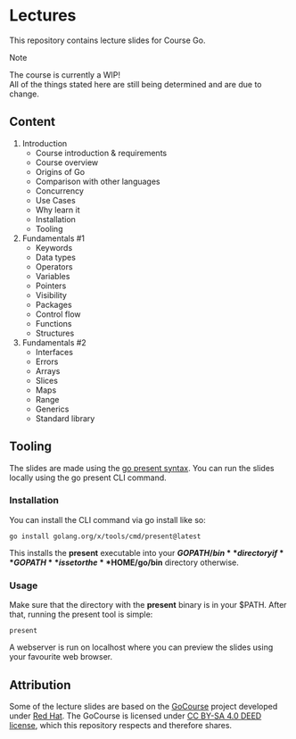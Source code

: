 # Lectures

This repository contains lecture slides for Course Go.

> [!NOTE]
> The course is currently a WIP! \
> All of the things stated here are still being determined and are due to change.

## Content

1. Introduction
    - Course introduction & requirements
    - Course overview
    - Origins of Go
    - Comparison with other languages
    - Concurrency
    - Use Cases
    - Why learn it
    - Installation
    - Tooling
2. Fundamentals #1
    - Keywords
    - Data types
    - Operators
    - Variables
    - Pointers
    - Visibility
    - Packages
    - Control flow
    - Functions
    - Structures
3. Fundamentals #2
    - Interfaces
    - Errors
    - Arrays
    - Slices
    - Maps
    - Range
    - Generics
    - Standard library

## Tooling

The slides are made using the [go present syntax](https://pkg.go.dev/golang.org/x/tools/present).
You can run the slides locally using the go present CLI command.

### Installation

You can install the CLI command via go install like so:

```
go install golang.org/x/tools/cmd/present@latest
```

This installs the **present** executable into your 
**$GOPATH/bin** directory if **GOPATH** is set or the 
**$HOME/go/bin** directory otherwise.

### Usage

Make sure that the directory with the **present** binary is in your $PATH. After that, running the present tool is simple:

```
present
```

A webserver is run on localhost where you can preview the slides using your favourite web browser.

## Attribution

Some of the lecture slides are based on the [GoCourse](https://github.com/RedHatOfficial/GoCourse) 
project developed under [Red Hat](https://github.com/RedHatOfficial). The GoCourse is licensed under 
[CC BY-SA 4.0 DEED license](https://creativecommons.org/licenses/by-sa/4.0/deed.en), which this 
repository respects and therefore shares.

